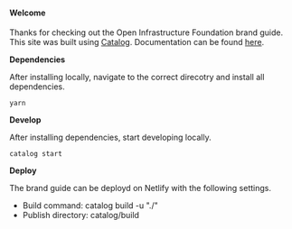 #### **Welcome** 

Thanks for checking out the Open Infrastructure Foundation brand guide. This site was built using [Catalog](https://docs.catalog.style/). Documentation can be found [here](https://docs.catalog.style/).

**Dependencies**

After installing locally, navigate to the correct direcotry and install all dependencies.

```
yarn
```

**Develop**

After installing dependencies, start developing locally.

```
catalog start
```

**Deploy**

The brand guide can be deployd on Netlify with the following settings. 

- Build command: catalog build -u "./"
- Publish directory: catalog/build

